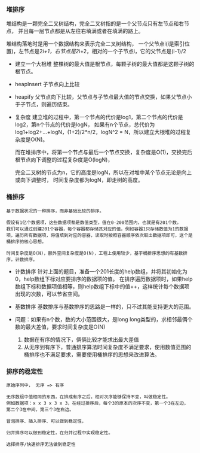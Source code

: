 
### 堆排序
堆结构是一颗完全二叉树结构，完全二叉树指的是一个父节点只有左节点和右节点，
并且每一层节点都是从左往右填满或者在填满的路上。

堆结构落地时是用一个数据结构来表示完全二叉树结构，
一个父节点i(i是索引位置)，左节点是2*i+1，右节点是2*i+2，相对的一个子节点i，它的父节点是(i-1)/2


- 建立一个大根堆
    整棵树的最大值是根节点，每颗子树的最大值都是这颗子树的根节点。

- heapInsert
    子节点向上比较

- heapify
    父节点向下比较，父节点与子节点最大值的节点交换，如果父节点小于子节点，则遍历结束。

- 复杂度
    建立堆的过程中，第一个节点的代价是log1，第二个节点的代价是log2，第n个节点的代价是logN，
    如果有n个节点，总代价为log1+log2+...+logN，(1+2)/2*n/2，logN^2 = N，所以建立大根堆的过程复杂度是O(N)。

    而在堆排序中，将第一个节点与最后一个节点交换，复杂度是O(1)，交换完后根节点向下调整的过程复杂度是O(logN)，


    完全二叉树的节点为n，它的高度是logN，所以在对堆中某个节点无论是向上或向下调整时，
    时间复杂度都为logN，即走树的高度。


### 桶排序
    基于数据状况的一种排序，而非基础比较的排序。

    假设有1亿个数据项，这些数据项都是数值类型，值在0-200范围内，也就是有201个数。
    我们可以通过创建201个容器，每个容器都存储其对应的值，例如容器1只存储数值为1的数据项，遍历所有数据项，将值填到对应的容器，读取时按照容器顺序依次取出数据项即可，这个是桶排序的核心思想。

    时间复杂度是O(N)，额外空间复杂度是O(N)，工程上使用较少，基于桶排序思想的有基数排序，计数排序。

- 计数排序
    针对上面的题目，准备一个201长度的help数组，并将其初始化为0，help数组下标对应要排序的数据项的值。
    在排序遍历数据项时，如果help数组下标和数据项值相等，则help数组下标中的值++，这样统计每个数据项出现的次数，可以节省空间。

- 基数排序
    基数排序与基数排序的思路是一样的，只不过其能支持更大的范围。

- 问题：如果有n个数，数的大小范围很大，是long long类型的，求相邻最俩个数的最大差值，要求时间复杂度是O(N)
    1. 数据在有序的情况下，俩俩比较才能求出最大差值
    2. 从无序到有序下，普通排序算法时间复杂度不满足要求，使用数值范围的桶排序也不满足要求，需要使用桶排序的思想来改进算法。

### 排序的稳定性
    原始序列中， 无序 => 有序

    无序数组中值相同的东西，在排成有序之后，相对次序能够保持不变，叫做稳定性。
    例如数据项：x x 3 x 3 x 3，在经过排序后，每个3的原本的次序不变，第一个3在左边，
    第二个3在中间，第三个3在右边。

    冒泡排序、插入排序、可以做到稳定性，

    归并排序可以做到稳定性，在归并过程中实现稳定性。

    选择排序/快速排序无法做到稳定性